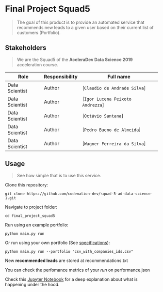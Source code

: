 # Final Project Squad5
> The goal of this product is to provide an automated service that recommends new leads to a given user based on their current list of customers (Portfolio).

## Stakeholders
> We are the Squad5 of the **AceleraDev Data Science 2019** acceleration course.

| Role                 | Responsibility         | Full name                |
| -----                | ----------------       | -----------              |
| Data Scientist       | Author                 | [`Claudio de Andrade Silva`] |
| Data Scientist       | Author                 | [`Igor Lucena Peixoto Andrezza`] |
| Data Scientist       | Author                 | [`Octávio Santana`] |
| Data Scientist       | Author                 | [`Pedro Bueno de Almeida`] |
| Data Scientist       | Author                 | [`Wagner Ferreira da Silva`] |

## Usage
> See how simple that is to use this service.


Clone this repository:
```
git clone https://github.com/codenation-dev/squad-5-ad-data-science-1.git
```

Navigate to project folder:
```
cd final_project_squad5
```

Run using an example portfolio:
```
python main.py run
```

Or run using your own portfolio (See [specifications](./docs/portfolio_specification.md)):
```
python main.py run --portfolio "csv_with_companies_ids.csv"
```

New **recommended leads** are stored at recommendations.txt

You can check the perfomance metrics of your *run* on performance.json

Check this [Jupyter Notebook](./docs/foo.py) for a deep explanation about what is happening under the hood. 